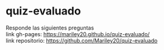 # quiz-evaluado  
Responde las siguientes preguntas  
link gh-pages: <https://mariley20.github.io/quiz-evaluado/>  
link repositorio: <https://github.com/Mariley20/quiz-evaluado>  
